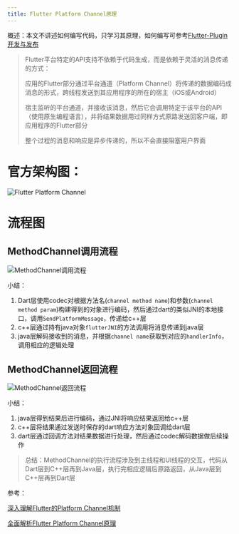 ```yaml
---
title: Flutter Platform Channel原理
---
```


概述：本文不讲述如何编写代码，只学习其原理，如何编写可参考[Flutter-Plugin开发与发布](http://ucoon.tech/2022/01/27/Flutter-Plugin%E5%BC%80%E5%8F%91%E4%B8%8E%E5%8F%91%E5%B8%83/)

>Flutter平台特定的API支持不依赖于代码生成，而是依赖于灵活的消息传递的方式：
>
>应用的Flutter部分通过平台通道（Platform Channel）将传递的数据编码成消息的形式，跨线程发送到其应用程序的所在的宿主（iOS或Android）
>
>宿主监听的平台通道，并接收该消息，然后它会调用特定于该平台的API（使用原生编程语言），并将结果数据用过同样方式原路发送回客户端，即应用程序的Flutter部分
>
>整个过程的消息和响应是异步传递的，所以不会直接阻塞用户界面

# 官方架构图：

![Flutter Platform Channel](https://flutter.cn/docs/assets/images/docs/PlatformChannels.png)

# 流程图

## MethodChannel调用流程

![MethodChannel调用流程](http://ucoon.tech/MyBlogImg/MethodChannel调用流程.jpg)

小结：

1. Dart层使用codec对根据方法名(`channel method name`)和参数(`channel method param`)构建得到的对象进行编码，然后通过dart的类似JNI的本地接口，调用`SendPlatformMessage`，传递给c++层
2. c++层通过持有java对象`flutterJNI`的方法调用将消息传递到java层
3. java层解码接收到的消息，并根据`channel name`获取到对应的`handlerInfo`，调用相应的逻辑处理

## MethodChannel返回流程

![MethodChannel返回流程](http://ucoon.tech/MyBlogImg/MethodChannel返回流程.jpg)

小结：

1. java层得到结果后进行编码，通过JNI将响应结果返回给c++层
2. c++层将结果通过发送时保存的dart响应方法对象回调给dart层
3. dart层通过回调方法对结果数据进行处理，然后通过codec解码数据做后续操作

>总结：MethodChannel的执行流程涉及到主线程和UI线程的交互，代码从Dart层到C++层再到Java层，执行完相应逻辑后原路返回，从Java层到C++层再到Dart层

参考：

[深入理解Flutter的Platform Channel机制](http://gityuan.com/2019/08/10/flutter_channel/)

[全面解析Flutter Platform Channel原理](https://zhuanlan.zhihu.com/p/139600343)

